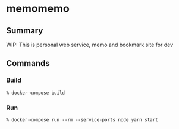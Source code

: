 # memomemo

## Summary
WIP: This is personal web service, memo and bookmark site for dev

## Commands
### Build
```
% docker-compose build
```

### Run
```
% docker-compose run --rm --service-ports node yarn start
```